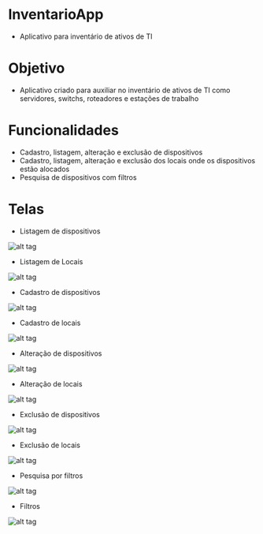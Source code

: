 # InventarioApp
- Aplicativo para inventário de ativos de TI

# Objetivo
- Aplicativo criado para auxiliar no inventário de ativos de TI como servidores, switchs, roteadores e estações de trabalho

# Funcionalidades
- Cadastro, listagem, alteração e exclusão de dispositivos
- Cadastro, listagem, alteração e exclusão dos locais onde os dispositivos estão alocados
- Pesquisa de dispositivos com filtros

# Telas

- Listagem de dispositivos

![alt tag](https://github.com/taisnayara145/InventarioApp/blob/master/Telas/TelaPrincipal.jpg)

- Listagem de Locais

![alt tag](https://github.com/taisnayara145/InventarioApp/blob/master/Telas/ListarLocais.jpg)

- Cadastro de dispositivos

![alt tag](https://github.com/taisnayara145/InventarioApp/blob/master/Telas/Cadastrar%20Dispositivo.jpg)

- Cadastro de locais

![alt tag](https://github.com/taisnayara145/InventarioApp/blob/master/Telas/CadastrarLocal.jpg)

- Alteração de dispositivos

![alt tag](https://github.com/taisnayara145/InventarioApp/blob/master/Telas/EditarDispositivo.jpg)

- Alteração de locais

![alt tag](https://github.com/taisnayara145/InventarioApp/blob/master/Telas/EditarLocal.jpg)

- Exclusão de dispositivos

![alt tag](https://github.com/taisnayara145/InventarioApp/blob/master/Telas/Excluir%20Dispositivo.jpg)

- Exclusão de locais

![alt tag](https://github.com/taisnayara145/InventarioApp/blob/master/Telas/ExcluirLocal.jpg)

- Pesquisa por filtros

![alt tag](https://github.com/taisnayara145/InventarioApp/blob/master/Telas/Pesquisa.jpg)

- Filtros

![alt tag](https://github.com/taisnayara145/InventarioApp/blob/master/Telas/Filtros.jpg)
